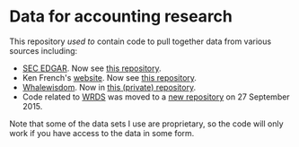 Data for accounting research
=========

This repository *used to* contain code to pull together data from various sources including:
- [SEC EDGAR](http://www.sec.gov/edgar/searchedgar/webusers.htm). Now see [this repository](https://github.com/mccgr/edgar).
- Ken French's [website](http://mba.tuck.dartmouth.edu/pages/faculty/ken.french/data_library.html). Now see [this repository](https://github.com/iangow/ff).
- [Whalewisdom](whalewisdom/README.md). Now in [this (private) repository](https://github.com/iangow/whalewisdom).
- Code related to [WRDS](https://wrds-web.wharton.upenn.edu/wrds/) was moved to a [new repository](https://github.com/mccgr/wrds_pg) on 27 September 2015.

Note that some of the data sets I use are proprietary, so the code will only work if you have access to the data in some form.
